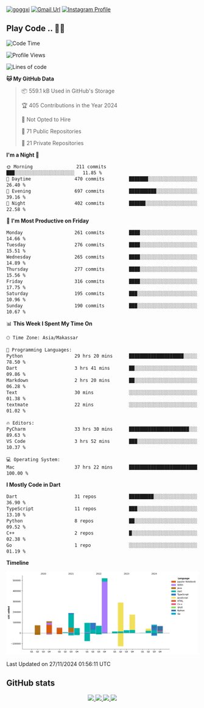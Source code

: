 [![goggxi](https://img.shields.io/badge/Portofolio-Goggxi-orange)](https://goggxi.github.io)
[![Gmail Url](https://img.shields.io/twitter/url?label=Goggxi@gmail.com&logo=gmail&style=social&url=http%3A%2F%2Fmailto%3Acontact.Goggxi@gmail.com)](mailto:Goggxi@gmail.com) [![Instagram Profile](https://img.shields.io/twitter/url?label=moh_rifkan&logo=instagram&style=social&url=https://www.instagram.com/moh_rifkan/)](https://www.instagram.com/moh_rifkan/)

## Play Code .. 💬🚀

<!-- [![Moh Rifkan GitHub stats](https://github-readme-stats.vercel.app/api?username=goggxi&count_private=true&show_icons=true&theme=dracula&custom_title=Goggxi%20Statistic%20🚀)](https://github.com/goggxi/goggxi)

[![Top Langs](https://github-readme-stats.vercel.app/api/top-langs/?username=goggxi&langs_count=8&layout=compact&show_icons=true&theme=dracula)](https://github.com/goggxi/goggxi) -->

<!--START_SECTION:waka-->
![Code Time](http://img.shields.io/badge/Code%20Time-3%2C645%20hrs%2029%20mins-blue)

![Profile Views](http://img.shields.io/badge/Profile%20Views-4-blue)

![Lines of code](https://img.shields.io/badge/From%20Hello%20World%20I%27ve%20Written-1.9%20million%20lines%20of%20code-blue)

**🐱 My GitHub Data** 

> 📦 559.1 kB Used in GitHub's Storage 
 > 
> 🏆 405 Contributions in the Year 2024
 > 
> 🚫 Not Opted to Hire
 > 
> 📜 71 Public Repositories 
 > 
> 🔑 21 Private Repositories 
 > 
**I'm a Night 🦉** 

```text
🌞 Morning                211 commits         ███░░░░░░░░░░░░░░░░░░░░░░   11.85 % 
🌆 Daytime                470 commits         ███████░░░░░░░░░░░░░░░░░░   26.40 % 
🌃 Evening                697 commits         ██████████░░░░░░░░░░░░░░░   39.16 % 
🌙 Night                  402 commits         ██████░░░░░░░░░░░░░░░░░░░   22.58 % 
```
📅 **I'm Most Productive on Friday** 

```text
Monday                   261 commits         ████░░░░░░░░░░░░░░░░░░░░░   14.66 % 
Tuesday                  276 commits         ████░░░░░░░░░░░░░░░░░░░░░   15.51 % 
Wednesday                265 commits         ████░░░░░░░░░░░░░░░░░░░░░   14.89 % 
Thursday                 277 commits         ████░░░░░░░░░░░░░░░░░░░░░   15.56 % 
Friday                   316 commits         ████░░░░░░░░░░░░░░░░░░░░░   17.75 % 
Saturday                 195 commits         ███░░░░░░░░░░░░░░░░░░░░░░   10.96 % 
Sunday                   190 commits         ███░░░░░░░░░░░░░░░░░░░░░░   10.67 % 
```


📊 **This Week I Spent My Time On** 

```text
🕑︎ Time Zone: Asia/Makassar

💬 Programming Languages: 
Python                   29 hrs 20 mins      ████████████████████░░░░░   78.50 % 
Dart                     3 hrs 41 mins       ██░░░░░░░░░░░░░░░░░░░░░░░   09.86 % 
Markdown                 2 hrs 20 mins       ██░░░░░░░░░░░░░░░░░░░░░░░   06.28 % 
Text                     30 mins             ░░░░░░░░░░░░░░░░░░░░░░░░░   01.38 % 
textmate                 22 mins             ░░░░░░░░░░░░░░░░░░░░░░░░░   01.02 % 

🔥 Editors: 
PyCharm                  33 hrs 30 mins      ██████████████████████░░░   89.63 % 
VS Code                  3 hrs 52 mins       ███░░░░░░░░░░░░░░░░░░░░░░   10.37 % 

💻 Operating System: 
Mac                      37 hrs 22 mins      █████████████████████████   100.00 % 
```

**I Mostly Code in Dart** 

```text
Dart                     31 repos            █████████░░░░░░░░░░░░░░░░   36.90 % 
TypeScript               11 repos            ███░░░░░░░░░░░░░░░░░░░░░░   13.10 % 
Python                   8 repos             ██░░░░░░░░░░░░░░░░░░░░░░░   09.52 % 
C++                      2 repos             █░░░░░░░░░░░░░░░░░░░░░░░░   02.38 % 
Go                       1 repo              ░░░░░░░░░░░░░░░░░░░░░░░░░   01.19 % 
```



**Timeline**

![Lines of Code chart](https://raw.githubusercontent.com/Goggxi/Goggxi/main/assets/bar_graph.png)


 Last Updated on 27/11/2024 01:56:11 UTC
<!--END_SECTION:waka-->

## GitHub stats

<p align="center">
  <a href="https://github.com/goggxi">
    <img src="http://github-profile-summary-cards.vercel.app/api/cards/profile-details?username=goggxi&theme=transparent" />
  </a>
  <a href="https://github.com/goggxi">
    <img src="https://github-readme-streak-stats.herokuapp.com/?user=goggxi&hide_border=true&card_width=338&theme=transparent" />
  </a>
  <a href="https://github.com/goggxi">
    <img src="http://github-profile-summary-cards.vercel.app/api/cards/stats?username=goggxi&theme=transparent" />
  </a>
  <a href="https://github.com/goggxi">
    <img src="https://github-readme-stats.vercel.app/api/top-langs/?username=goggxi&langs_count=10&exclude_repo=&hide=c,makefile,html,css,sass,nix,nunjucks,tsql,dockerfile,shell&card_width=699&hide_border=true&theme=transparent" />
  </a>
  <!-- <br/>
  <a href="https://github.com/goggxi">
    <img src="https://komarev.com/ghpvc/?username=goggxi&color=blue&style=flat" />
  </a> -->
</p>
